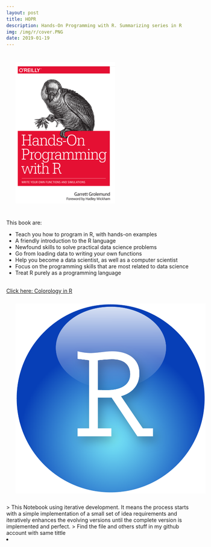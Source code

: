 ```yaml
---
layout: post
title: HOPR
description: Hands-On Programming with R. Summarizing series in R
img: /img/r/cover.PNG
date: 2019-01-19
---
```


<img class="col one right" src="/img/r/cover.PNG" style="padding:25px">
<Br>

This book are:

* Teach you how to program in R, with hands-on examples
* A friendly introduction to the R language
* Newfound skills to solve practical data science problems
* Go from loading data to writing your own functions
* Help you become a data scientist, as well as a computer scientist
* Focus on the programming skills that are most related to data science
* Treat R purely as a programming language

<Br>
<a href="https://itsmecevi.github.io/default-r-graphs/">Click here: Colorology in R</a>
<Br>
<img class="col one right" src="/img/r/r-studio.png" style="padding:25px">
<Br>
> This Notebook using iterative development. It means the process starts with a simple implementation of a small set of idea requirements and iteratively enhances the evolving versions until the complete version is implemented and perfect.
> Find the file and others stuff in my github account with same tittle
<li>
<a id="icon" href="https://github.com/itsmecevi" target="_blank"><i class="fa fa-github fa-fw fa-2x"></i></a>
</li>
